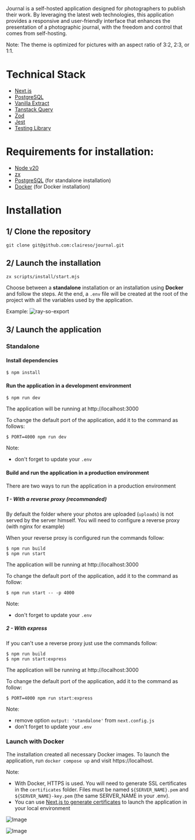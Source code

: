 Journal is a self-hosted application designed for photographers to publish their work.
By leveraging the latest web technologies, this application provides a responsive and
user-friendly interface that enhances the presentation of a photographic journal, with
the freedom and control that comes from self-hosting.

Note: The theme is optimized for pictures with an aspect ratio of 3:2, 2:3, or 1:1.

# Technical Stack
- [Next.js](https://vercel.com/frameworks/nextjs)
- [PostgreSQL](https://www.postgresql.org/)
- [Vanilla Extract](https://vanilla-extract.style/)
- [Tanstack Query](https://tanstack.com/query)
- [Zod](https://zod.dev/)
- [Jest](https://jestjs.io/)
- [Testing Library](https://testing-library.com/)

# Requirements for installation:
- [Node v20](https://nodejs.org)
- [zx](https://google.github.io/zx/)
- [PostgreSQL](https://www.postgresql.org/) (for standalone installation)
- [Docker](https://www.docker.com/) (for Docker installation)


# Installation

## 1/ Clone the repository

```
git clone git@github.com:claireso/journal.git
```

## 2/ Launch the installation

```
zx scripts/install/start.mjs
```

Choose between a **standalone** installation or an installation using **Docker** and follow the steps.
At the end, a `.env` file will be created at the root of the project with all the variables used by the application.

Example:
![ray-so-export](https://github.com/user-attachments/assets/13fbd2fb-c1e6-4887-b51b-203610da01eb)

## 3/ Launch the application

### Standalone

#### Install dependencies

```
$ npm install
```

#### Run the application in a development environment

```
$ npm run dev
```

The application will be running at http://localhost:3000

To change the default port of the application, add it to the command as follows:

```
$ PORT=4000 npm run dev
```

Note:
  - don't forget to update your `.env`

#### Build and run the application in a production environment

There are two ways to run the application in a production environment

##### 1 - With a reverse proxy (recommanded)

By default the folder where your photos are uploaded (`uploads`) is not served by the server himself.
You will need to configure a reverse proxy (with nginx for example)

When your reverse proxy is configured run the commands follow:

```
$ npm run build
$ npm run start
```

The application will be running at http://localhost:3000

To change the default port of the application, add it to the command as follow:

```
$ npm run start -- -p 4000
```

Note:
  - don't forget to update your `.env`

##### 2 - With express

If you can't use a reverse proxy just use the commands follow:

```
$ npm run build
$ npm run start:express
```

The application will be running at http://localhost:3000

To change the default port of the application, add it to the command as follow:

```
$ PORT=4000 npm run start:express
```

Note:
  - remove option `output: 'standalone'` from `next.config.js`
  - don't forget to update your `.env`

### Launch with Docker

The installation created all necessary Docker images.
To launch the application, run `docker compose up` and visit https://localhost.

Note:
  - With Docker, HTTPS is used. You will need to generate SSL certificates in the `certificates` folder.
  Files must be named `${SERVER_NAME}.pem` and `${SERVER_NAME}-key.pem` (the same SERVER_NAME in your .env).
  - You can use [Next.js to generate certificates](https://vercel.com/guides/access-nextjs-localhost-https-certificate-self-signed) to launch the application in your local environment



![Image](https://github.com/user-attachments/assets/a8abb698-de2f-45ae-9f5a-c51301b56cc2)

![Image](https://github.com/user-attachments/assets/9d05b457-0f60-46b0-9fe9-da5af1bb9c45)

